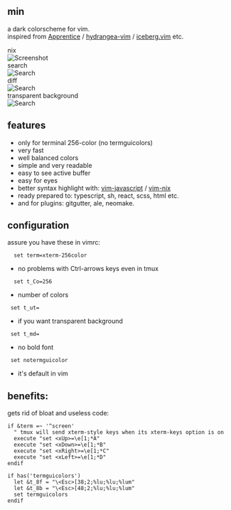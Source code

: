 ## min
a dark colorscheme for vim.  
inspired from 
[Apprentice][Apprentice]
/ [hydrangea-vim][hydrangea-vim]
/ [iceberg.vim][iceberg.vim]
etc.

nix  
![Screenshot](https://github.com/basilgood/min.vim/blob/assets/assets/screenshot.png)  
search  
![Search](https://github.com/basilgood/min.vim/blob/assets/assets/search.png)  
diff  
![Search](https://github.com/basilgood/min.vim/blob/assets/assets/diff.png)  
transparent background  
![Search](https://github.com/basilgood/min.vim/blob/assets/assets/transparent.png)

## features
- only for terminal 256-color (no termguicolors)
- very fast
- well balanced colors
- simple and very readable
- easy to see active buffer
- easy for eyes
- better syntax highlight with:
[vim-javascript][vim-javascript]
/ [vim-nix][vim-nix]
- ready prepared to: typescript, sh, react, scss, html etc.
- and for plugins: gitgutter, ale, neomake.

## configuration
assure you have these in vimrc:
  ``` vim
    set term=xterm-256color
  ```
  - no problems with Ctrl-arrows keys even in tmux
  ``` vim
    set t_Co=256
   ```
  - number of colors
   ``` vim
    set t_ut=
   ```
  - if you want transparent background
   ``` vim
    set t_md=
   ```
  - no bold font
   ``` vim
    set notermguicolor
   ```
  - it's default in vim

## benefits:
gets rid of bloat and useless code:
  ``` vim
  if &term =~ '^screen'
    " tmux will send xterm-style keys when its xterm-keys option is on
    execute "set <xUp>=\e[1;*A"
    execute "set <xDown>=\e[1;*B"
    execute "set <xRight>=\e[1;*C"
    execute "set <xLeft>=\e[1;*D"
  endif
  ```
  ``` vim
  if has('termguicolors')
    let &t_8f = "\<Esc>[38;2;%lu;%lu;%lum"
    let &t_8b = "\<Esc>[48;2;%lu;%lu;%lum"
    set termguicolors
  endif
  ```
[vim-javascript]:https://github.com/pangloss/vim-javascript
[vim-nix]:https://github.com/LnL7/vim-nix
[Apprentice]:https://github.com/romainl/Apprentice
[hydrangea-vim]:https://github.com/yuttie/hydrangea-vim
[iceberg.vim]:https://github.com/cocopon/iceberg.vim
